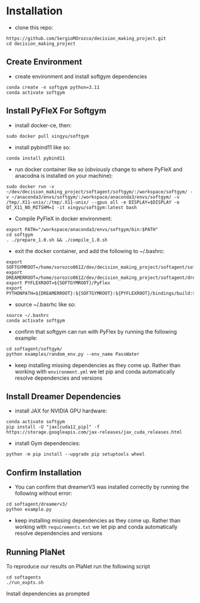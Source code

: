 # Installation
- clone this repo: 
```
https://github.com/SergioMOrozco/decision_making_project.git
cd decision_making_project
```
## Create Environment
- create environment and install softgym dependencies 
```
conda create -n softgym python=3.11
conda activate softgym 
```

## Install PyFleX For Softgym
- install docker-ce, then:
```
sudo docker pull xingyu/softgym
```

- install pybind11 like so:
```
conda install pybind11
```

- run docker container like so (obviously change to where PyFleX and anacodna is installed on your machine):
```
sudo docker run -v ~/dev/decision_making_project/softagent/softgym/:/workspace/softgym/ -v ~/anaconda3/envs/softgym/:/workspace/anaconda3/envs/softgym/ -v /tmp/.X11-unix/:/tmp/.X11-unix/ --gpus all -e DISPLAY=$DISPLAY -e QT_X11_NO_MITSHM=1 -it xingyu/softgym:latest bash

```

- Compile PyFleX in docker environment:
```
export PATH="/workspace/anaconda3/envs/softgym/bin:$PATH"
cd softgym
. ./prepare_1.0.sh && ./compile_1.0.sh
```

- exit the docker container, and add the following to ~/.bashrc:
```
export SOFTGYMROOT=/home/sorozco0612/dev/decision_making_project/softagent/softgym
export DREAMERROOT=/home/sorozco0612/dev/decision_making_project/softagent/dreamerv3
export PYFLEXROOT=${SOFTGYMROOT}/PyFlex
export PYTHONPATH=${DREAMERROOT}:${SOFTGYMROOT}:${PYFLEXROOT}/bindings/build:$PYTHONPATH
```

- source ~/.basrhc like so:
```
source ~/.bashrc
conda activate softgym
```

- confirm that softgym can run with PyFlex by running the following example:

```
cd softagent/softgym/
python examples/random_env.py --env_name PassWater
```

- keep installing missing dependencies as they come up. Rather than working with ```environment.yml``` we let pip and conda automatically resolve dependencies and versions

## Install Dreamer Dependencies

- install JAX for NVIDIA GPU hardware:
```
conda activate softgym
pip install -U "jax[cuda12_pip]" -f https://storage.googleapis.com/jax-releases/jax_cuda_releases.html
```

- install Gym dependencies:
```
python -m pip install --upgrade pip setuptools wheel
```

## Confirm Installation
- You can confirm that dreamerV3 was installed correctly by running the following without error:
```
cd softagent/dreamerv3/
python example.py
```

- keep installing missing dependencies as they come up. Rather than working with ```requirements.txt``` we let pip and conda automatically resolve dependencies and versions

## Running PlaNet
To reproduce our results on PlaNet run the following script
```
cd softagents
./run_expts.sh
```
Install dependencies as prompted
